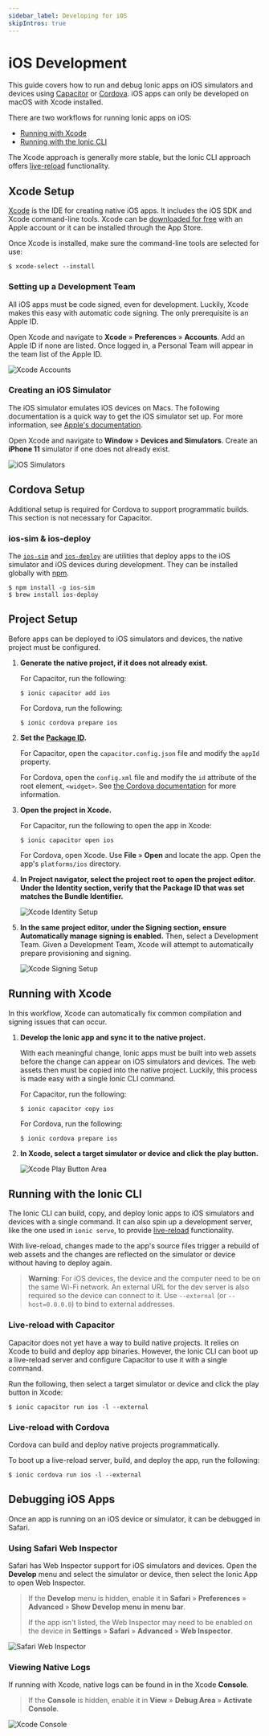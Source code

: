 ```yaml
---
sidebar_label: Developing for iOS
skipIntros: true
---
```


# iOS Development

This guide covers how to run and debug Ionic apps on iOS simulators and devices using [Capacitor](../reference/glossary.md#capacitor) or [Cordova](../reference/glossary.md#cordova). iOS apps can only be developed on macOS with Xcode installed.

There are two workflows for running Ionic apps on iOS:
* [Running with Xcode](#running-with-xcode)
* [Running with the Ionic CLI](#running-with-the-ionic-cli)

The Xcode approach is generally more stable, but the Ionic CLI approach offers [live-reload](../reference/glossary.md#livereload) functionality.

## Xcode Setup

[Xcode](https://developer.apple.com/xcode/) is the IDE for creating native iOS apps. It includes the iOS SDK and Xcode command-line tools. Xcode can be [downloaded for free](https://developer.apple.com/download/) with an Apple account or it can be installed through the App Store.

Once Xcode is installed, make sure the command-line tools are selected for use:

```shell
$ xcode-select --install
```

### Setting up a Development Team

All iOS apps must be code signed, even for development. Luckily, Xcode makes this easy with automatic code signing. The only prerequisite is an Apple ID.

Open Xcode and navigate to **Xcode** &raquo; **Preferences** &raquo; **Accounts**. Add an Apple ID if none are listed. Once logged in, a Personal Team will appear in the team list of the Apple ID.

![Xcode Accounts](/img/installation/ios-xcode-accounts.png)

### Creating an iOS Simulator

The iOS simulator emulates iOS devices on Macs. The following documentation is a quick way to get the iOS simulator set up. For more information, see [Apple's documentation](https://developer.apple.com/library/content/documentation/IDEs/Conceptual/simulator_help_topics/Chapter/Chapter.html).

Open Xcode and navigate to **Window** &raquo; **Devices and Simulators**. Create an **iPhone 11** simulator if one does not already exist.

![iOS Simulators](/img/installation/ios-xcode-simulators-setup.png)


## Cordova Setup

Additional setup is required for Cordova to support programmatic builds. This section is not necessary for Capacitor.

### ios-sim & ios-deploy

The [`ios-sim`](https://github.com/ios-control/ios-sim) and [`ios-deploy`](https://github.com/ios-control/ios-deploy) are utilities that deploy apps to the iOS simulator and iOS devices during development. They can be installed globally with [npm](../reference/glossary.md#npm).

```shell
$ npm install -g ios-sim
$ brew install ios-deploy
```


## Project Setup

Before apps can be deployed to iOS simulators and devices, the native project must be configured.

1. <strong>Generate the native project, if it does not already exist.</strong>

    For Capacitor, run the following:

    ```shell
    $ ionic capacitor add ios
    ```

    For Cordova, run the following:

    ```shell
    $ ionic cordova prepare ios
    ```

1. <strong>Set the [Package ID](../reference/glossary.md#package-id).</strong>

    For Capacitor, open the `capacitor.config.json` file and modify the `appId` property.

    For Cordova, open the `config.xml` file and modify the `id` attribute of the root element, `<widget>`. See [the Cordova documentation](https://cordova.apache.org/docs/en/latest/config_ref/#widget) for more information.

1. <strong>Open the project in <b>Xcode</b>.</strong>

    For Capacitor, run the following to open the app in Xcode:

    ```shell
    $ ionic capacitor open ios
    ```

    For Cordova, open Xcode. Use **File** &raquo; **Open** and locate the app. Open the app's `platforms/ios` directory.

1. <strong>In <b>Project navigator</b>, select the project root to open the project editor. Under the **Identity** section, verify that the Package ID that was set matches the Bundle Identifier.</strong>

    ![Xcode Identity Setup](/img/running/ios-xcode-identity-setup.png)

1. <strong>In the same project editor, under the <b>Signing</b> section, ensure <b>Automatically manage signing</b> is enabled.</strong> Then, select a Development Team. Given a Development Team, Xcode will attempt to automatically prepare provisioning and signing.

    ![Xcode Signing Setup](/img/running/ios-xcode-signing-setup.png)

## Running with Xcode

In this workflow, Xcode can automatically fix common compilation and signing issues that can occur.

1. <strong>Develop the Ionic app and sync it to the native project.</strong>

    With each meaningful change, Ionic apps must be built into web assets before the change can appear on iOS simulators and devices. The web assets then must be copied into the native project. Luckily, this process is made easy with a single Ionic CLI command.

    For Capacitor, run the following:

    ```shell
    $ ionic capacitor copy ios
    ```

    For Cordova, run the following:

    ```shell
    $ ionic cordova prepare ios
    ```

1. <strong>In Xcode, select a target simulator or device and click the play button.</strong>

    ![Xcode Play Button Area](/img/running/ios-xcode-play-button-area.png)

## Running with the Ionic CLI

The Ionic CLI can build, copy, and deploy Ionic apps to iOS simulators and devices with a single command. It can also spin up a development server, like the one used in `ionic serve`, to provide [live-reload](../reference/glossary.md#livereload) functionality.

With live-reload, changes made to the app's source files trigger a rebuild of web assets and the changes are reflected on the simulator or device without having to deploy again.

> **Warning**: For iOS devices, the device and the computer need to be on the same Wi-Fi network. An external URL for the dev server is also required so the device can connect to it. Use `--external` (or `--host=0.0.0.0`) to bind to external addresses.

### Live-reload with Capacitor

Capacitor does not yet have a way to build native projects. It relies on Xcode to build and deploy app binaries. However, the Ionic CLI can boot up a live-reload server and configure Capacitor to use it with a single command.

Run the following, then select a target simulator or device and click the play button in Xcode:

```shell
$ ionic capacitor run ios -l --external
```

### Live-reload with Cordova

Cordova can build and deploy native projects programmatically.

To boot up a live-reload server, build, and deploy the app, run the following:

```shell
$ ionic cordova run ios -l --external
```

## Debugging iOS Apps

Once an app is running on an iOS device or simulator, it can be debugged in Safari.

### Using Safari Web Inspector

Safari has Web Inspector support for iOS simulators and devices. Open the **Develop** menu and select the simulator or device, then select the Ionic App to open Web Inspector.

> If the **Develop** menu is hidden, enable it in **Safari** &raquo; **Preferences** &raquo; **Advanced** &raquo; **Show Develop menu in menu bar**.
>
> If the app isn't listed, the Web Inspector may need to be enabled on the device in **Settings** &raquo; **Safari** &raquo; **Advanced** &raquo; **Web Inspector**.

![Safari Web Inspector](/img/running/ios-safari-web-inspector-timelines.png)

### Viewing Native Logs

If running with Xcode, native logs can be found in in the Xcode **Console**.

> If the **Console** is hidden, enable it in **View** &raquo; **Debug Area** &raquo; **Activate Console**.

![Xcode Console](/img/running/ios-xcode-console.png)

